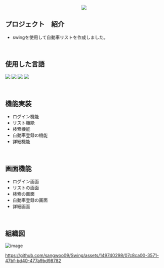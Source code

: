 <p align='center'>
    <img src="https://capsule-render.vercel.app/api?type=waving&color=auto&height=300&section=header&text=自動車のプロジェクト%20&fontSize=50&animation=fadeIn&fontAlignY=38&%20Profile%20or%20any%20Repo%20like%20me!&descAlignY=51&descAlign=62"/>
</p>

## プロジェクト　紹介
- swingを使用して自動車リストを作成しました。

<br>

## 使用した言語
<p align='left'>
    <img src="https://img.shields.io/badge/JAVA%20-DD0700.svg?&style=for-the-badge&&logoColor=white"/>
    <img src="https://img.shields.io/badge/swing%20-FF6A00.svg?&style=for-the-badge&&logoColor=white"/>
    <img src="https://img.shields.io/badge/eclipse%20-%23F7DF1E.svg?&style=for-the-badge&&logoColor=white"/>
    <img src="https://img.shields.io/badge/MySQL%20-%234FC08D.svg?&style=for-the-badge&&logoColor=white"/>
</p> 

<br>

## 機能実装
- ログイン機能
- リスト機能
- 検索機能
- 自動車登録の機能
- 詳細機能

<br>

## 画面機能
- ログイン画面
- リストの画面
- 検索の画面
- 自動車登録の画面
- 詳細画面

<br>

## 組織図
![image](https://github.com/sangwoo09/Swing/assets/149740298/27950b23-77fe-479f-92e2-960eeead04a0)

https://github.com/sangwoo09/Swing/assets/149740298/07c8ca00-3571-47bf-bd40-477a9bd98782

